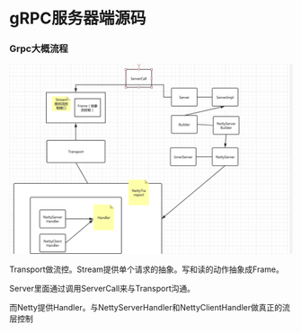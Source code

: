 # gRPC服务器端源码

### Grpc大概流程

![](/assets/liucheng.png)

Transport做流控。Stream提供单个请求的抽象。写和读的动作抽象成Frame。

Server里面通过调用ServerCall来与Transport沟通。

而Netty提供Handler。与NettyServerHandler和NettyClientHandler做真正的流层控制

